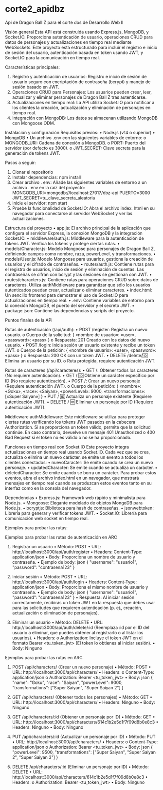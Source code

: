 # corte2_apidbz
Api de Dragon Ball Z para el corte dos de Desarrollo Web II

Visión general
Esta API está construida usando Express.js, MongoDB, y Socket.IO. Proporciona autenticación de usuario, operaciones CRUD para datos de personajes y actualizaciones en tiempo real mediante WebSockets. Este proyecto está estructurado para incluir el registro e inicio de sesión del usuario, autenticación basada en token usando JWT, y Socket.IO para la comunicación en tiempo real.

Características principales:
1.	Registro y autenticación de usuarios: Registro e inicio de sesión de usuario seguro con encriptación de contraseña (bcrypt) y manejo de sesión basado en JWT.
2.	Operaciones CRUD para Personajes: Los usuarios pueden crear, leer, actualizar y eliminar personajes de Dragon Ball Z tras autenticarse.
3.	Actualizaciones en tiempo real: La API utiliza Socket.IO para notificar a los clientes la creación, actualización y eliminación de personajes en tiempo real.
4.	Integración con MongoDB: Los datos se almacenan utilizando MongoDB con Mongoose ODM.

Instalación y configuración
Requisitos previos:
•	Node.js (v14 o superior)
•	MongoDB
•	Un archivo .env con las siguientes variables de entorno:
o	MONGODB_URI: Cadena de conexión a MongoDB.
o	PORT: Puerto del servidor (por defecto es 3000).
o	JWT_SECRET: Clave secreta para la generación de tokens JWT.

Pasos a seguir:
1.	Clonar el repositorio
2.	Instalar dependencias: npm install
3.	Crear archivo . env: Añade las siguientes variables de entorno a un archivo . env en la raíz del proyecto:
MONGODB_URI=mongodb://localhost:27017/dbz-api
PUERTO=3000
JWT_SECRET=tu_clave_secreta_aleatoria
4.	Inicie el servidor: npm start
5.	Pruebe la funcionalidad de Socket.IO: Abra el archivo index. html en su navegador para conectarse al servidor WebSocket y ver las actualizaciones.

Estructura del proyecto
•	app.js: El archivo principal de la aplicación que configura el servidor Express, la conexión MongoDB y la integración Socket.IO.
•	middleware/auth.js: Middleware para la autenticación de tokens JWT. Verifica los tokens y protege ciertas rutas.
•	models/Character.js: Modelo Mongoose para personajes de Dragon Ball Z, definiendo campos como nombre, raza, powerLevel, y transformaciones.
•	models/User.js: Modelo Mongoose para usuarios, gestiona la creación de usuarios y el cifrado de contraseñas.
•	routes/auth.js: Contiene rutas para el registro de usuarios, inicio de sesión y eliminación de cuentas. Las contraseñas se cifran con bcrypt y las sesiones se gestionan con JWT.
•	routes/characters.js: Contiene rutas para operaciones CRUD sobre datos de caracteres. Utiliza authMiddleware para garantizar que sólo los usuarios autenticados puedan crear, actualizar o eliminar caracteres.
•	index.html: Un sencillo frontend para demostrar el uso de Socket.IO para actualizaciones en tiempo real.
•	.env: Contiene variables de entorno para la conexión MongoDB, el puerto del servidor y el secreto JWT.
•	package.json: Contiene las dependencias y scripts del proyecto.

Puntos finales de la API

Rutas de autenticación (/api/auth):
•	POST /register: Registra un nuevo usuario.
o	Cuerpo de la solicitud: { «nombre de usuario»: «user», «password»: «pass» }
o	Respuesta: 201 Creado con los datos del nuevo usuario.
•	POST /login: Inicia sesión un usuario existente y recibe un token JWT.
o	Cuerpo de la petición: { «nombre de usuario»: «user», «password»: «pass» }
o	Respuesta: 200 OK con un token JWT.
•	DELETE /delete/:id: Elimina un usuario por su ID.
o	Ruta protegida, requiere autenticación JWT.

Rutas de caracteres (/api/caracteres):
•	GET /: Obtener todos los caracteres (No requiere autenticación).
•	GET / :id: Obtiene un carácter específico por ID (No requiere autenticación).
•	POST /: Crear un nuevo personaje (Requiere autenticación JWT).
o	Cuerpo de la petición: { «nombre»: «Goku», «race»: «Saiyan», «powerLevel»: 9000, «transformaciones»: [«Super Saiyan»] }
•	PUT / :id: Actualiza un personaje existente (Requiere autenticación JWT).
•	DELETE / :id: Eliminar un personaje por ID (Requiere autenticación JWT).

Middleware
authMiddleware:
Este middleware se utiliza para proteger ciertas rutas verificando los tokens JWT pasados en la cabecera Authorization. Si se proporciona un token válido, permite que la solicitud continúe. En caso contrario, devuelve un mensaje 401 Unauthorized o 400 Bad Request si el token no es válido o no se ha proporcionado.

Funciones en tiempo real con Socket.IO
Este proyecto integra actualizaciones en tiempo real usando Socket.IO. Cada vez que se crea, actualiza o elimina un nuevo carácter, se emite un evento a todos los clientes conectados:
•	nuevoCaracter: Se emite cuando se crea un nuevo personaje.
•	updatedCharacter: Se emite cuando se actualiza un carácter.
•	deletedCharacter: Se emite cuando se borra un carácter.
Para probar estos eventos, abra el archivo index.html en un navegador, que mostrará mensajes en tiempo real cuando se produzcan estos eventos tanto en su interfaz como en la consola del  navegador.

Dependencias
•	Express.js: Framework web rápido y minimalista para Node.js.
•	Mongoose: Elegante modelado de objetos MongoDB para Node.js.
•	bcryptjs: Biblioteca para hash de contraseñas.
•	jsonwebtoken: Librería para generar y verificar tokens JWT.
•	Socket.IO: Librería para comunicación web socket en tiempo real.



Ejemplos para probar las rutas:

Ejemplos para probar las rutas de autenticación en ARC
1. Registrar un usuario
•	Método: POST
•	URL: http://localhost:3000/api/auth/register
•	Headers: Content-Type: application/json
•	Body: Proporciona un nombre de usuario y contraseña.
•	Ejemplo de body:
json
{
  "username": "usuario1",
  "password": "contrasena123"
}

2. Iniciar sesión
•	Método: POST
•	URL: http://localhost:3000/api/auth/login
•	Headers: Content-Type: application/json
•	Body: Proporciona el mismo nombre de usuario y contraseña.
•	Ejemplo de body:
json
{
  "username": "usuario1",
  "password": "contrasena123"
}
•	Respuesta: Al iniciar sesión correctamente, recibirás un token JWT en la respuesta que debes usar para las solicitudes que requieren autenticación (p. ej., creación, actualización o eliminación de personajes).

3. Eliminar un usuario
•	Método: DELETE
•	URL: http://localhost:3000/api/auth/delete/:id (Reemplaza :id por el ID del usuario a eliminar, que puedes obtener al registrarlo o al listar los usuarios).
•	Headers:
o	Authorization: Incluye el token JWT en el formato Bearer <tu_token_jwt> (El token lo obtienes al iniciar sesión).
•	Body: Ninguno

Ejemplos para probar las rutas en ARC
1. POST /api/characters/ (Crear un nuevo personaje)
•	Método: POST
•	URL: http://localhost:3000/api/characters/
•	Headers:
o	Content-Type: application/json
o	Authorization: Bearer <tu_token_jwt>
•	Body:
json
{
  "name": "Goku",
  "race": "Saiyan",
  "powerLevel": 9000,
  "transformations": ["Super Saiyan", "Super Saiyan 2"]
}

2. GET /api/characters/ (Obtener todos los personajes)
•	Método: GET
•	URL: http://localhost:3000/api/characters/
•	Headers: Ninguno
•	Body: Ninguno

3. GET /api/characters/:id (Obtener un personaje por ID)
•	Método: GET
•	URL: http://localhost:3000/api/characters/614c1b2e5d1f7f09d8b0e8c3
•	Headers: Ninguno
•	Body: Ninguno

4. PUT /api/characters/:id (Actualizar un personaje por ID)
•	Método: PUT
•	URL: http://localhost:3000/api/characters/<id-del-personaje> 
•	Headers:
o	Content-Type: application/json
o	Authorization: Bearer <tu_token_jwt>
•	Body:
json
{
  "powerLevel": 9500,
  "transformations": ["Super Saiyan", "Super Saiyan 2", "Super Saiyan 3"]
}

5. DELETE /api/characters/:id (Eliminar un personaje por ID)
•	Método: DELETE
•	URL: http://localhost:3000/api/characters/614c1b2e5d1f7f09d8b0e8c3
•	Headers:
o	Authorization: Bearer <tu_token_jwt>
•	Body: Ninguno






